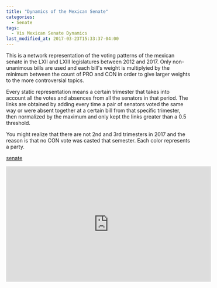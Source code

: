 ```yaml
---
title: "Dynamics of the Mexican Senate"
categories:
  - Senate
tags:
  - Vis Mexican Senate Dynamics
last_modified_at: 2017-03-23T15:33:37-04:00
---
```

This is a network representation of the voting patterns of the mexican senate in the LXII and LXIII legislatures between 2012 and 2017. Only non-unanimous bills are used and each bill's weight is multiplyied by the minimum between the count of PRO and CON in order to give larger weights to the more controversial topics.

Every static representation means a certain trimester that takes into account all the votes and absences from all the senators in that period. The links are obtained by adding every time a pair of senators voted the same way or were absent together at a certain bill from that specific trimester, then normalized by the maximum and only kept the links greater than a 0.5 threshold.

You might realize that there are not 2nd and 3rd trimesters in 2017 and the reason is that no CON vote was casted that semester. Each color represents a party.

[senate](https://github.com/ollin18/The_Mexican_Senate)
<div class="embed-responsive embed-responsive-16by9">
  <iframe width="560" height="315" src="https://www.youtube.com/embed/3Yi6x6CwxPg?rel=0" frameborder="0" allowfullscreen></iframe>
</div>
